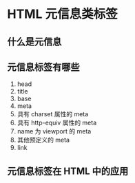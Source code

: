 # HTML 元信息类标签

## 什么是元信息

## 元信息标签有哪些

1. head
2. title
3. base
4. meta
  1. 具有 charset 属性的 meta
  2. 具有 http-equiv 属性的 meta
  3. name 为 viewport 的 meta
  4. 其他预定义的 meta
5. link

## 元信息标签在 HTML 中的应用
